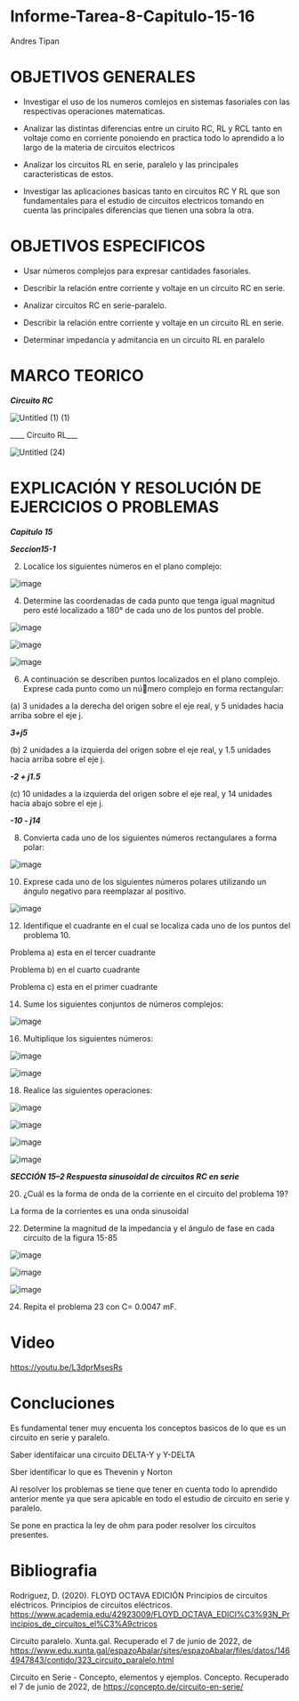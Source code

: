 # Informe-Tarea-8-Capitulo-15-16

Andres Tipan

# OBJETIVOS GENERALES

- Investigar el uso de los numeros comlejos en sistemas fasoriales con las respectivas operaciones matematicas.

- Analizar las distintas diferencias entre un ciruito RC, RL y RCL tanto en voltaje como en corriente ponoiendo en practica todo lo aprendido a lo largo de la materia de circuitos electricos

- Analizar los circuitos RL en serie, paralelo y las principales caracteristicas de estos.

- Investigar las aplicaciones basicas tanto en circuitos RC Y RL que son fundamentales para el estudio de circuitos electricos tomando en cuenta las principales diferencias que tienen una sobra la otra.

# OBJETIVOS ESPECIFICOS

- Usar números complejos para expresar cantidades fasoriales.

- Describir la relación entre corriente y voltaje en un circuito RC en serie.

- Analizar circuitos RC en serie-paralelo.

- Describir la relación entre corriente y voltaje en un circuito RL en serie.

- Determinar impedancia y admitancia en un circuito RL en paralelo

# MARCO TEORICO

___Circuito RC___

![Untitled (1) (1)](https://user-images.githubusercontent.com/105671364/186726885-5ce622d0-b547-4c9b-80c4-b985b7e1e81a.jpg)


____ Circuito RL___

![Untitled (24)](https://user-images.githubusercontent.com/105671364/186725497-3c412eed-aa31-4771-ba49-931b462d7bb8.jpg)

# EXPLICACIÓN Y RESOLUCIÓN DE EJERCICIOS O PROBLEMAS
 
___Capitulo 15___

___Seccion15-1___ 

2. Localice los siguientes números en el plano complejo:

![image](https://user-images.githubusercontent.com/105671364/186712185-c0823fe6-99b5-4f6a-af43-12216dce54fb.png)

4. Determine las coordenadas de cada punto que tenga igual magnitud pero esté localizado a 180° de cada uno de los puntos del proble.

![image](https://user-images.githubusercontent.com/105671364/186712251-241d5f96-0f49-46aa-a73a-6484fbd71a56.png)

![image](https://user-images.githubusercontent.com/105671364/186712411-c972c74b-e0aa-4d4d-bf21-a2b472699fca.png)

![image](https://user-images.githubusercontent.com/105671364/186712553-050e9c5e-02c0-4bfd-939d-fa71c46c4d1a.png)

6. A continuación se describen puntos localizados en el plano complejo. Exprese cada punto como un número complejo en forma rectangular:

(a) 3 unidades a la derecha del origen sobre el eje real, y 5 unidades hacia arriba sobre el eje j.

___3+j5___

(b) 2 unidades a la izquierda del origen sobre el eje real, y 1.5 unidades hacia arriba sobre el eje j.

___-2 + j1.5___

(c) 10 unidades a la izquierda del origen sobre el eje real, y 14 unidades hacia abajo sobre el eje j.

___-10 - j14___

8. Convierta cada uno de los siguientes números rectangulares a forma polar:

![image](https://user-images.githubusercontent.com/105671364/186549498-f55a523e-d4f0-45a1-8475-a5ba564c641a.png)

10. Exprese cada uno de los siguientes números polares utilizando un ángulo negativo para reemplazar al positivo.

![image](https://user-images.githubusercontent.com/105671364/186550944-fe825797-dec8-46ef-90da-2f22057edf17.png)


12. Identifique el cuadrante en el cual se localiza cada uno de los puntos del problema 10.

Problema a) esta en el tercer cuadrante 

Problema b)  en el cuarto cuadrante 

Problema c) esta en el primer cuadrante 

14. Sume los siguientes conjuntos de números complejos:

![image](https://user-images.githubusercontent.com/105671364/186553268-4b762efa-7bf6-4a24-ad74-e8e2b9b37ae5.png)

16. Multiplique los siguientes números:

![image](https://user-images.githubusercontent.com/105671364/186560994-55fd8b88-399b-401d-a77b-46a076a8ca81.png)

![image](https://user-images.githubusercontent.com/105671364/186561114-dffb808d-aa9b-4c01-8162-a28f0d772315.png)

18. Realice las siguientes operaciones:

![image](https://user-images.githubusercontent.com/105671364/186561221-c9282534-28d7-4a31-8e3f-a16f9e680024.png)

![image](https://user-images.githubusercontent.com/105671364/186569258-5748effc-50b1-4e5f-857a-609d07386907.png)

![image](https://user-images.githubusercontent.com/105671364/186569299-b815101e-2d26-44a7-b794-6607dff1a8fb.png)

![image](https://user-images.githubusercontent.com/105671364/186569323-cb5a6952-f31c-4577-951d-bc52d923ff19.png)

___SECCIÓN 15–2 Respuesta sinusoidal de circuitos RC en serie___

20. ¿Cuál es la forma de onda de la corriente en el circuito del problema 19?

La forma de la corrientes es una onda sinusoidal 

22. Determine la magnitud de la impedancia y el ángulo de fase en cada circuito de la figura 15-85

![image](https://user-images.githubusercontent.com/105671364/186593988-5fa41b47-f674-4371-9b4d-5a5241d5745c.png)

![image](https://user-images.githubusercontent.com/105671364/186712671-6050a22e-599b-43f7-9996-670a4c1d3ba7.png)

![image](https://user-images.githubusercontent.com/105671364/186712743-79e208af-769f-4563-972f-7bcb901bc101.png)

24. Repita el problema 23 con C= 0.0047 mF. 

# Video 

https://youtu.be/L3dprMsesRs

# Concluciones 

Es fundamental tener muy encuenta los conceptos basicos de lo que es un circuito en serie y paralelo.

Saber identifaicar una circuito DELTA-Y y Y-DELTA

Sber identificar lo que es Thevenin y Norton

Al resolver los problemas se tiene que tener en cuenta todo lo aprendido anterior mente ya que sera apicable en todo el estudio de circuito en serie y paralelo.

Se pone en practica la ley de ohm para poder resolver los circuitos presentes.

# Bibliografia

Rodriguez, D. (2020). FLOYD OCTAVA EDICIÓN Principios de circuitos eléctricos. Principios de circuitos eléctricos. https://www.academia.edu/42923009/FLOYD_OCTAVA_EDICI%C3%93N_Principios_de_circuitos_el%C3%A9ctricos

Circuito paralelo. Xunta.gal. Recuperado el 7 de junio de 2022, de https://www.edu.xunta.gal/espazoAbalar/sites/espazoAbalar/files/datos/1464947843/contido/323_circuito_paralelo.html

Circuito en Serie - Concepto, elementos y ejemplos. Concepto. Recuperado el 7 de junio de 2022, de https://concepto.de/circuito-en-serie/
